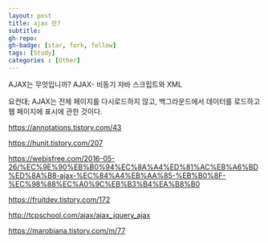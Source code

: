 ```yaml
---
layout: post
title: ajax 란?
subtitle: 
gh-repo: 
gh-badge: [star, fork, follow]
tags: [Study]
categories : [Other]
---
```


AJAX는 무엇입니까?
AJAX-  비동기 자바 스크립트와 XML 

요컨대; AJAX는 전체 페이지를 다시로드하지 않고, 백그라운드에서 데이터를 로드하고 웹 페이지에 표시에 관한 것이다.

https://annotations.tistory.com/43

https://hunit.tistory.com/207

https://webisfree.com/2016-05-26/%EC%9E%90%EB%B0%94%EC%8A%A4%ED%81%AC%EB%A6%BD%ED%8A%B8-ajax-%EC%84%A4%EB%AA%85-%EB%B0%8F-%EC%98%88%EC%A0%9C%EB%B3%B4%EA%B8%B0

https://fruitdev.tistory.com/172

http://tcpschool.com/ajax/ajax_jquery_ajax

https://marobiana.tistory.com/m/77
